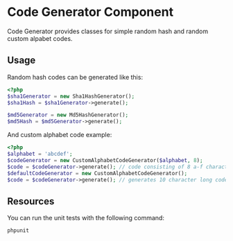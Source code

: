 Code Generator Component
========================

Code Generator provides classes for simple random hash and random custom alpabet codes.

Usage
-----

Random hash codes can be generated like this:

``` php
<?php
$sha1Generator = new Sha1HashGenerator();
$sha1Hash = $sha1Generator->generate();

$md5Generator = new Md5HashGenerator();
$md5Hash = $md5Generator->generate();
```

And custom alphabet code example:

``` php
<?php
$alphabet = 'abcdef';
$codeGenerator = new CustomAlphabetCodeGenerator($alphabet, 8);
$code = $codeGenerator->generate(); // code consisting of 8 a-f characters
$defaultCodeGenerator = new CustomAlphabetCodeGenerator();
$code = $codeGenerator->generate(); // generates 10 character long code of a-zA-Z0-9 characters
```

Resources
---------

You can run the unit tests with the following command:

    phpunit

